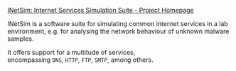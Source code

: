 
[INetSim: Internet Services Simulation Suite - Project Homepage](https://www.inetsim.org/)

INetSim is a software suite for simulating common internet services in a lab environment, e.g. for analysing the network behaviour of unknown malware samples.

It offers support for a multitude of services, encompassing `DNS`, `HTTP`, `FTP`, `SMTP`, among others.